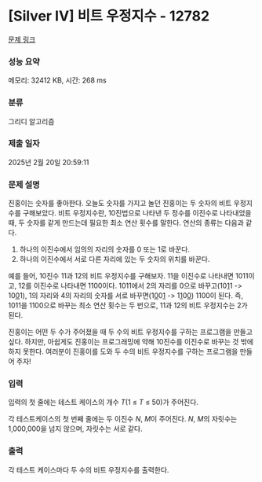 # [Silver IV] 비트 우정지수 - 12782 

[문제 링크](https://www.acmicpc.net/problem/12782) 

### 성능 요약

메모리: 32412 KB, 시간: 268 ms

### 분류

그리디 알고리즘

### 제출 일자

2025년 2월 20일 20:59:11

### 문제 설명

<p>진홍이는 숫자를 좋아한다. 오늘도 숫자를 가지고 놀던 진홍이는 두 숫자의 비트 우정지수를 구해보았다. 비트 우정지수란, 10진법으로 나타낸 두 정수를 이진수로 나타내었을 때, 두 숫자를 같게 만드는데 필요한  최소 연산 횟수를 말한다. 연산의 종류는 다음과 같다.</p>

<ol>
	<li>하나의 이진수에서 임의의 자리의 숫자를 0 또는 1로 바꾼다.</li>
	<li>하나의 이진수에서 서로 다른 자리에 있는 두 숫자의 위치를 바꾼다.</li>
</ol>

<p>예를 들어, 10진수 11과 12의 비트 우정지수를 구해보자. 11을 이진수로 나타내면 1011이고, 12를 이진수로 나타내면 1100이다. 1011에서 2의 자리를 0으로 바꾸고(10<u>1</u>1 -> 10<u>0</u>1), 1의 자리와 4의 자리의 숫자를 서로 바꾸면(1<u>0</u>0<u>1</u> -> 1<u>1</u>0<u>0</u>) 1100이 된다. 즉, 1011을 1100으로 바꾸는 최소 연산 횟수는 두 번으로, 11과 12의 비트 우정지수는 2가 된다.</p>

<p>진홍이는 어떤 두 수가 주어졌을 때 두 수의 비트 우정지수를 구하는 프로그램을 만들고 싶다. 하지만, 아쉽게도 진홍이는 프로그래밍에 약해 10진수를 이진수로 바꾸는 것 밖에 하지 못한다. 여러분이 진홍이를 도와 두 수의 비트 우정지수를 구하는 프로그램을 만들어 주자!</p>

### 입력 

 <p>입력의 첫 줄에는 테스트 케이스의 개수 <em>T</em>(1 ≤ <em>T</em> ≤ 50)가 주어진다.</p>

<p>각 테스트케이스의 첫 번째 줄에는 두 이진수 <em>N</em>, <em>M</em>이 주어진다. <em>N</em>, <em>M</em>의 자릿수는 1,000,000을 넘지 않으며, 자릿수는 서로 같다.</p>

### 출력 

 <p>각 테스트 케이스마다 두 수의 비트 우정지수를 출력한다.</p>

